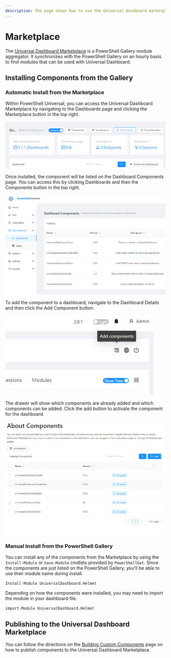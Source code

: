 ```yaml
---
description: The page shows how to use the Universal Dashboard marketplace.
---
```


# Marketplace

The [Universal Dashboard Marketplace](https://marketplace.universaldashboard.io) is a PowerShell Gallery module aggregator. It synchronizes with the PowerShell Gallery on an hourly basis to find modules that can be used with Universal Dashboard.

## Installing Components from the Gallery

### Automatic Install from the Marketplace

Within PowerShell Universal, you can access the Universal Dashboard Marketplace by navigating to the Dashboards page and clicking the Marketplace button in the top right.

![](<../../.gitbook/assets/image (309).png>)

Once installed, the component will be listed on the Dashboard Components page. You can access this by clicking Dashboards and then the Components button in the top right.

![](<../../.gitbook/assets/image (293).png>)

To add the component to a dashboard, navigate to the Dashboard Details and then click the Add Component button.&#x20;

![](<../../.gitbook/assets/image (313).png>)

The drawer will show which components are already added and which components can be added. Click the add button to activate the component for the dashboard.

![](<../../.gitbook/assets/image (318).png>)

### Manual Install from the PowerShell Gallery

You can install any of the components from the Marketplace by using the `Install-Module` or `Save-Module` cmdlets provided by `PowerShellGet`. Since the components are just listed on the PowerShell Gallery, you'll be able to use their module name during install.

```
Install-Module UniversalDashboard.Helmet
```

Depending on how the components were installed, you may need to import the module in your dashboard file.

```
import-Module UniversalDashboard.Helmet
```

## Publishing to the Universal Dashboard Marketplace

You can follow the directions on the [Building Custom Components](components/building-custom-components.md#publishing-to-the-marketplace) page on how to publish components to the Universal Dashboard Marketplace.
